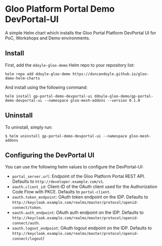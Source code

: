 # Gloo Platform Portal Demo DevPortal-UI

A simple Helm chart which installs the Gloo Portal Platform DevPortal UI for PoC, Workshops and Demo environments.

## Install

First, add the `ddoyle-gloo-demo` Helm repo to your repository list:
```
helm repo add ddoyle-gloo-demo https://duncandoyle.github.io/gloo-demo-helm-charts
```

And install using the following command:
```
helm install gp-portal-demo-devportal-ui ddoyle-gloo-demo/gp-portal-demo-devportal-ui --namespace gloo-mesh-addons --version 0.1.0
```

## Uninstall

To uninstall, simply run:
```
$ helm uninstall gp-portal-demo-devportal-ui --namespace gloo-mesh-addons
```

## Configuring the DevPortal UI
You can use the following helm values to configure the DevPortal-UI:

* `portal_server.url`: Endpoint of the Gloo Platform Portal REST API. Defaults to `http://developer.example.com/v1`.
* `oauth.client_id`: Client-ID of the OAuth client used for the Authorization Code Flow with PKCE. Defaults to `portal-client`.
* `oauth.token_endpoint`: OAuth token endpoint on the IDP. Defaults to `http://keycloak.example.com/realms/master/protocol/openid-connect/token`.
* `oauth.auth_endpoint`: OAuth auth endpoint on the IDP. Defaults to `http://keycloak.example.com/realms/master/protocol/openid-connect/auth`.
* `oauth.logout_endpoint`: OAuth logout endpoint on the IDP. Defaults to `http://keycloak.example.com/realms/master/protocol/openid-connect/logout`/